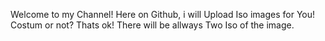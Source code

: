 Welcome to my Channel!
Here on Github, i will Upload Iso images for You!
Costum or not? Thats ok! There will be allways Two Iso of the image.

